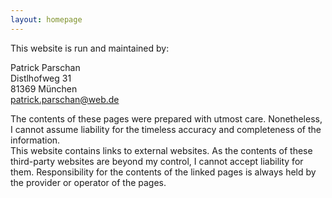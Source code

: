 ```yaml
---
layout: homepage
---
```


This website is run and maintained by:  
  
Patrick Parschan  
Distlhofweg 31  
81369 München  
patrick.parschan@web.de  

  
  

The contents of these pages were prepared with utmost care. Nonetheless, I cannot assume liability for the timeless accuracy and completeness of the information.  
This website contains links to external websites. As the contents of these third-party websites are beyond my control, I cannot accept liability for them. Responsibility for the contents of the linked pages is always held by the provider or operator of the pages.  
  



